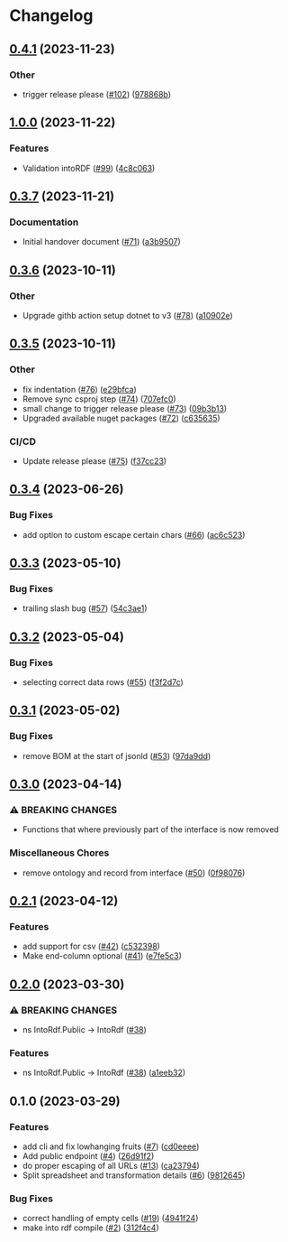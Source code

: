 # Changelog

## [0.4.1](https://github.com/equinor/into-rdf/compare/v0.4.0...v0.4.1) (2023-11-23)


### Other

* trigger release please ([#102](https://github.com/equinor/into-rdf/issues/102)) ([978868b](https://github.com/equinor/into-rdf/commit/978868b5d866e9c44b06dd6070d9ba9113675fe0))

## [1.0.0](https://github.com/equinor/into-rdf/compare/v0.3.7...v0.4.0) (2023-11-22)


### Features

* Validation intoRDF ([#99](https://github.com/equinor/into-rdf/issues/99)) ([4c8c063](https://github.com/equinor/into-rdf/commit/4c8c0637a726c4183ac2942cf3c33b27f450b755))

## [0.3.7](https://github.com/equinor/into-rdf/compare/v0.3.6...v0.3.7) (2023-11-21)


### Documentation

* Initial handover document ([#71](https://github.com/equinor/into-rdf/issues/71)) ([a3b9507](https://github.com/equinor/into-rdf/commit/a3b950720d9803513097aa80fa71c9ec967412e1))

## [0.3.6](https://github.com/equinor/into-rdf/compare/v0.3.5...v0.3.6) (2023-10-11)


### Other

* Upgrade githb action setup dotnet to v3 ([#78](https://github.com/equinor/into-rdf/issues/78)) ([a10902e](https://github.com/equinor/into-rdf/commit/a10902ed9fbd2adebe5151441cfb18b402b7f2c7))

## [0.3.5](https://github.com/equinor/into-rdf/compare/v0.3.4...v0.3.5) (2023-10-11)


### Other

* fix indentation ([#76](https://github.com/equinor/into-rdf/issues/76)) ([e29bfca](https://github.com/equinor/into-rdf/commit/e29bfca81775f49454364855c6595dcda19c1eb7))
* Remove sync csproj step ([#74](https://github.com/equinor/into-rdf/issues/74)) ([707efc0](https://github.com/equinor/into-rdf/commit/707efc0318ee54b91f4e48a6bd21f75d69c82fde))
* small change to trigger release please ([#73](https://github.com/equinor/into-rdf/issues/73)) ([09b3b13](https://github.com/equinor/into-rdf/commit/09b3b13499734fedc040b782df8753311461f58e))
* Upgraded available nuget packages ([#72](https://github.com/equinor/into-rdf/issues/72)) ([c635635](https://github.com/equinor/into-rdf/commit/c63563596f58e21672bd3e611f20a4d7575f4d05))


### CI/CD

* Update release please ([#75](https://github.com/equinor/into-rdf/issues/75)) ([f37cc23](https://github.com/equinor/into-rdf/commit/f37cc23ee734b24d9720225511f59151a78bc748))

## [0.3.4](https://github.com/equinor/into-rdf/compare/v0.3.3...v0.3.4) (2023-06-26)


### Bug Fixes

* add option to custom escape certain chars ([#66](https://github.com/equinor/into-rdf/issues/66)) ([ac6c523](https://github.com/equinor/into-rdf/commit/ac6c52348fd839d8b301d00c1949186c39d3f223))

## [0.3.3](https://github.com/equinor/into-rdf/compare/v0.3.2...v0.3.3) (2023-05-10)


### Bug Fixes

* trailing slash bug ([#57](https://github.com/equinor/into-rdf/issues/57)) ([54c3ae1](https://github.com/equinor/into-rdf/commit/54c3ae188c0e40e52a604335d4e4fa7be329be4d))

## [0.3.2](https://github.com/equinor/into-rdf/compare/v0.3.1...v0.3.2) (2023-05-04)


### Bug Fixes

* selecting correct data rows ([#55](https://github.com/equinor/into-rdf/issues/55)) ([f3f2d7c](https://github.com/equinor/into-rdf/commit/f3f2d7cbab1544614675a85b71be621dd2ecc9e7))

## [0.3.1](https://github.com/equinor/into-rdf/compare/v0.3.0...v0.3.1) (2023-05-02)


### Bug Fixes

* remove BOM at the start of jsonld ([#53](https://github.com/equinor/into-rdf/issues/53)) ([97da9dd](https://github.com/equinor/into-rdf/commit/97da9dd97cdbd04db45ffb851bc1285ccbbad453))

## [0.3.0](https://github.com/equinor/into-rdf/compare/v0.2.1...v0.3.0) (2023-04-14)


### ⚠ BREAKING CHANGES

* Functions that where previously part of the interface is now removed

### Miscellaneous Chores

* remove ontology and record from interface ([#50](https://github.com/equinor/into-rdf/issues/50)) ([0f98076](https://github.com/equinor/into-rdf/commit/0f9807603fe72f9b13fdc9b1ce7354c9d5fb6632))

## [0.2.1](https://github.com/equinor/into-rdf/compare/v0.2.0...v0.2.1) (2023-04-12)


### Features

* add support for csv ([#42](https://github.com/equinor/into-rdf/issues/42)) ([c532398](https://github.com/equinor/into-rdf/commit/c5323982fd01ca56e662bd2c12b017780ad2ebac))
* Make end-column optional ([#41](https://github.com/equinor/into-rdf/issues/41)) ([e7fe5c3](https://github.com/equinor/into-rdf/commit/e7fe5c36883eda31ce85196e67b5ac9cc025a686))

## [0.2.0](https://github.com/equinor/into-rdf/compare/v0.1.0...v0.2.0) (2023-03-30)


### ⚠ BREAKING CHANGES

* ns IntoRdf.Public -> IntoRdf ([#38](https://github.com/equinor/into-rdf/issues/38))

### Features

* ns IntoRdf.Public -&gt; IntoRdf ([#38](https://github.com/equinor/into-rdf/issues/38)) ([a1eeb32](https://github.com/equinor/into-rdf/commit/a1eeb321e5b47e44b281cffc8a9c888e86305586))

## 0.1.0 (2023-03-29)


### Features

* add cli and fix lowhanging fruits ([#7](https://github.com/equinor/into-rdf/issues/7)) ([cd0eeee](https://github.com/equinor/into-rdf/commit/cd0eeeee0a5ec43ae4e60e965dfbd58c49f8557a))
* Add public endpoint ([#4](https://github.com/equinor/into-rdf/issues/4)) ([26d91f2](https://github.com/equinor/into-rdf/commit/26d91f21ff27c71a9012e322d898777203b57db1))
* do proper escaping of all URLs ([#13](https://github.com/equinor/into-rdf/issues/13)) ([ca23794](https://github.com/equinor/into-rdf/commit/ca23794fd8b650044026c0cf992e93c29df5e127))
* Split spreadsheet and transformation details ([#6](https://github.com/equinor/into-rdf/issues/6)) ([9812645](https://github.com/equinor/into-rdf/commit/98126457c0ffaeefdeecf5f452ac35a42aa92caf))


### Bug Fixes

* correct handling of empty cells ([#19](https://github.com/equinor/into-rdf/issues/19)) ([4941f24](https://github.com/equinor/into-rdf/commit/4941f24f66a2e66144cf1017defd059fa92da318))
* make into rdf compile ([#2](https://github.com/equinor/into-rdf/issues/2)) ([312f4c4](https://github.com/equinor/into-rdf/commit/312f4c4b8d224a2e22db5de042186067337c4efc))
